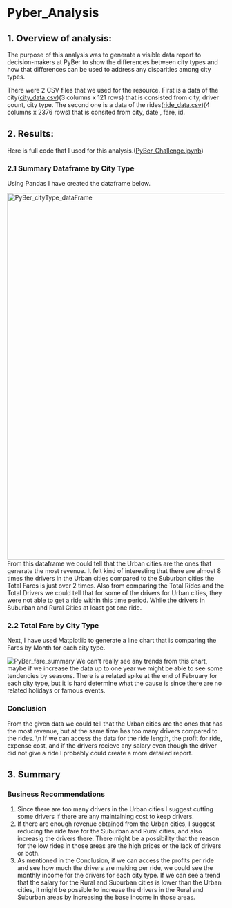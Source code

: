 # Pyber_Analysis

## 1. Overview of analysis:
The purpose of this analysis was to generate a visible data report to decision-makers at PyBer to show the differences between city types and how that differences can be used to address any disparities among city types.

There were 2 CSV files that we used for the resource. First is a data of the city([city_data.csv](https://github.com/ninicholasas/Pyber_Analysis/blob/main/Resources/city_data.csv))(3 columns x 121 rows) that is consisted from city, driver count, city type. The second one is a data of the rides([ride_data.csv](https://github.com/ninicholasas/Pyber_Analysis/blob/main/Resources/ride_data.csv))(4 columns x 2376 rows) that is consited from city, date , fare, id.

## 2. Results:
Here is full code that I used for this analysis.([PyBer_Challenge.ipynb](https://github.com/ninicholasas/Pyber_Analysis/blob/main/PyBer_Challenge.ipynb))
### 2.1 Summary Dataframe by City Type
Using Pandas I have created the dataframe below.

<img width="850" alt="PyBer_cityType_dataFrame" src="https://user-images.githubusercontent.com/110373282/211169708-2db46999-b2a9-48b1-8438-5daf180177a9.png">
From this dataframe we could tell that the Urban cities are the ones that generate the most revenue. It felt kind of interesting that there are almost 8 times the drivers in the Urban cities compared to the Suburban cities the Total Fares is just over 2 times. Also from comparing the Total Rides and the Total Drivers we could tell that for some of the drivers for Urban cities, they were not able to get a ride within this time period. While the drivers in Suburban and Rural Cities at least got one ride.


### 2.2 Total Fare by City Type 
Next, I have used Matplotlib to generate a line chart that is comparing the Fares by Month for each city type.

![PyBer_fare_summary](https://user-images.githubusercontent.com/110373282/211169783-8c281521-a67e-4f4f-9025-69aef78fb43c.png)
We can't really see any trends from this chart, maybe if we increase the data up to one year we might be able to see some tendencies by seasons.
There is a related spike at the end of February for each city type, but it is hard determine what the cause is since there are no related holidays or famous events.
### Conclusion
From the given data we could tell that the Urban cities are the ones that has the most revenue, but at the same time has too many drivers compared to the rides. \n
If we can access the data for the ride length, the profit for ride, expense cost, and if the drivers recieve any salary even though the driver did not give a ride I probably could create a more detailed report.

## 3. Summary
### Business Recommendations
1. Since there are too many drivers in the Urban cities I suggest cutting some drivers if there are any maintaining cost to keep drivers.
2. If there are enough revenue obtained from the Urban cities, I suggest reducing the ride fare for the Suburban and Rural cities, and also increasig the drivers there. There might be a possibility that the reason for the low rides in those areas are the high prices or the lack of drivers or both.
3. As mentioned in the Conclusion, if we can access the profits per ride and see how much the drivers are making per ride, we could see the monthly income for the drivers for each city type. If we can see a trend that the salary for the Rural and Suburban cities is lower than the Urban cities, it might be possible to increase the drivers in the Rural and Suburban areas by increasing the base income in those areas.
